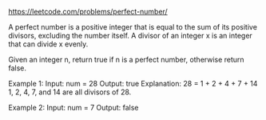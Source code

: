 https://leetcode.com/problems/perfect-number/

A perfect number is a positive integer that is equal to the sum of its positive divisors,
excluding the number itself. A divisor of an integer x is an integer that can divide x evenly.

Given an integer n, return true if n is a perfect number, otherwise return false.

Example 1:
Input: num = 28
Output: true
Explanation: 28 = 1 + 2 + 4 + 7 + 14
1, 2, 4, 7, and 14 are all divisors of 28.

Example 2:
Input: num = 7
Output: false